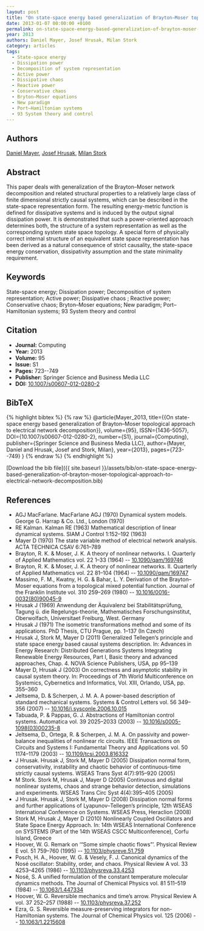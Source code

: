 ```yaml
---
layout: post
title: "On state-space energy based generalization of Brayton–Moser topological approach to electrical network decomposition"
date: 2013-01-07 00:00:00 +0100
permalink: on-state-space-energy-based-generalization-of-brayton-moser-topological-approach-to-electrical-network-decomposition
year: 2013
authors: Daniel Mayer, Josef Hrusak, Milan Stork
category: articles
tags:
  - State-space energy
  - Dissipation power
  - Decomposition of system representation
  - Active power
  - Dissipative chaos
  - Reactive power
  - Conservative chaos
  - Bryton–Moser equations
  - New paradigm
  - Port–Hamiltonian systems
  - 93 System theory and control
---
```

 
## Authors
[Daniel Mayer](authors/daniel-mayer), [Josef Hrusak](authors/josef-hrusak), [Milan Stork](authors/milan-stork)
 
## Abstract
This paper deals with generalization of the Brayton–Moser network decomposition and related structural properties to a relatively large class of finite dimensional strictly causal systems, which can be described in the state-space representation form. The resulting energy-metric function is defined for dissipative systems and is induced by the output signal dissipation power. It is demonstrated that such a power-oriented approach determines both, the structure of a system representation as well as the corresponding system state space topology. A special form of physically correct internal structure of an equivalent state space representation has been derived as a natural consequence of strict causality, the state-space energy conservation, dissipativity assumption and the state minimality requirement.
 
## Keywords
State-space energy; Dissipation power; Decomposition of system representation; Active power; Dissipative chaos ; Reactive power; Conservative chaos; Bryton–Moser equations; New paradigm; Port–Hamiltonian systems; 93 System theory and control
 
## Citation
- **Journal:** Computing
- **Year:** 2013
- **Volume:** 95
- **Issue:** S1
- **Pages:** 723--749
- **Publisher:** Springer Science and Business Media LLC
- **DOI:** [10.1007/s00607-012-0280-2](https://doi.org/10.1007/s00607-012-0280-2)
 
## BibTeX
{% highlight bibtex %}
{% raw %}
@article{Mayer_2013,
  title={{On state-space energy based generalization of Brayton–Moser topological approach to electrical network decomposition}},
  volume={95},
  ISSN={1436-5057},
  DOI={10.1007/s00607-012-0280-2},
  number={S1},
  journal={Computing},
  publisher={Springer Science and Business Media LLC},
  author={Mayer, Daniel and Hrusak, Josef and Stork, Milan},
  year={2013},
  pages={723--749}
}
{% endraw %}
{% endhighlight %}
 
[Download the bib file]({{ site.baseurl }}/assets/bib/on-state-space-energy-based-generalization-of-brayton-moser-topological-approach-to-electrical-network-decomposition.bib)
 
## References
- AGJ MacFarlane. MacFarlane AGJ (1970) Dynamical system models. George G. Harrap & Co. Ltd., London (1970)
- RE Kalman. Kalman RE (1963) Mathematical description of linear dynamical systems. SIAM J Control 1:152–192 (1963)
- Mayer D (1970) The state variable method of electrical network analysis. ACTA TECHNICA CSAV 6:761–789
- Brayton, R. K. & Moser, J. K. A theory of nonlinear networks. I. Quarterly of Applied Mathematics vol. 22 1–33 (1964) -- [10.1090/qam/169746](https://doi.org/10.1090/qam/169746)
- Brayton, R. K. & Moser, J. K. A theory of nonlinear networks. II. Quarterly of Applied Mathematics vol. 22 81–104 (1964) -- [10.1090/qam/169747](https://doi.org/10.1090/qam/169747)
- Massimo, F. M., Kwatny, H. G. & Bahar, L. Y. Derivation of the Brayton–Moser equations from a topological mixed potential function. Journal of the Franklin Institute vol. 310 259–269 (1980) -- [10.1016/0016-0032(80)90045-9](https://doi.org/10.1016/0016-0032(80)90045-9)
- Hrusak J (1969) Anwendung der Äquivalenz bei Stabilitätsprüfung, Tagung ü. die Regelungs-theorie, Mathematisches Forschungsinstitut, Oberwolfach, Universitaet Freiburg, West. Germany
- Hrusak J (1971) The isometric transformations method and some of its applications. PhD Thesis, CTU Prague, pp. 1–137 (In Czech)
- Hrusak J, Stork M, Mayer D (2011) Generalized Tellegen‘s principle and state space energy based causal systems description. In: Advances in Energy Research: Distributed Generations Systems Integrating Renewable Energy Resources, Part I, Basic theory and advanced approaches, Chap. 4. NOVA Science Publishers, USA, pp 95–139
- Mayer D, Hrusak J (2003) On correctness and asymptotic stability in causal system theory. In: Proceedings of 7th World Multiconference on Systemics, Cybernetics and Informatics, Vol. XIII, Orlando, USA, pp. 355–360
- Jeltsema, D. & Scherpen, J. M. A. A power-based description of standard mechanical systems. Systems &amp; Control Letters vol. 56 349–356 (2007) -- [10.1016/j.sysconle.2006.10.015](https://doi.org/10.1016/j.sysconle.2006.10.015)
- Tabuada, P. & Pappas, G. J. Abstractions of Hamiltonian control systems. Automatica vol. 39 2025–2033 (2003) -- [10.1016/s0005-1098(03)00235-8](https://doi.org/10.1016/s0005-1098(03)00235-8)
- Jeltsema, D., Ortega, R. & Scherpen, J. M. A. On passivity and power-balance inequalities of nonlinear rlc circuits. IEEE Transactions on Circuits and Systems I: Fundamental Theory and Applications vol. 50 1174–1179 (2003) -- [10.1109/tcsi.2003.816332](https://doi.org/10.1109/tcsi.2003.816332)
- J Hrusak. Hrusak J, Stork M, Mayer D (2005) Dissipation normal form, conservativity, instability and chaotic behavior of continuous-time strictly causal systems. WSEAS Trans Syst 4(7):915–920 (2005)
- M Stork. Stork M, Hrusak J, Mayer D (2005) Continuous and digital nonlinear systems, chaos and strange behavior detection, simulations and experiments. WSEAS Trans Circ Syst 4(4):395–405 (2005)
- J Hrusak. Hrusak J, Stork M, Mayer D (2008) Dissipation normal forms and further applications of Lyapunov–Tellegen’s principle, 12th WSEAS International Conference on Systems. WSEAS Press, Heraclion (2008)
- Stork M, Hrusak J, Mayer D (2010) Nonlinearly Coupled Oscillators and State Space Energy Approach. In: 14th WSEAS International Conference on SYSTEMS (Part of the 14th WSEAS CSCC Multiconference), Corfu Island, Greece
- Hoover, W. G. Remark on ‘“Some simple chaotic flows”’. Physical Review E vol. 51 759–760 (1995) -- [10.1103/physreve.51.759](https://doi.org/10.1103/physreve.51.759)
- Posch, H. A., Hoover, W. G. & Vesely, F. J. Canonical dynamics of the Nosé oscillator: Stability, order, and chaos. Physical Review A vol. 33 4253–4265 (1986) -- [10.1103/physreva.33.4253](https://doi.org/10.1103/physreva.33.4253)
- Nosé, S. A unified formulation of the constant temperature molecular dynamics methods. The Journal of Chemical Physics vol. 81 511–519 (1984) -- [10.1063/1.447334](https://doi.org/10.1063/1.447334)
- Hoover, W. G. Reversible mechanics and time’s arrow. Physical Review A vol. 37 252–257 (1988) -- [10.1103/physreva.37.252](https://doi.org/10.1103/physreva.37.252)
- Ezra, G. S. Reversible measure-preserving integrators for non-Hamiltonian systems. The Journal of Chemical Physics vol. 125 (2006) -- [10.1063/1.2215608](https://doi.org/10.1063/1.2215608)

